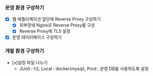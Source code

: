 ### 운영 환경 구성하기
* [x] 웹 애플리케이션 앞단에 Reverse Proxy 구성하기
  * [x] 외부망에 Nginx로 Reverse Proxy를 구성
  * [x] Reverse Proxy에 TLS 설정
* [x] 운영 데이터베이스 구성하기
### 개발 환경 구성하기
* [x]설정 파일 나누기
  * JUnit : h2, Local : docker(mysql), Prod : 운영 DB를 사용하도록 설정
